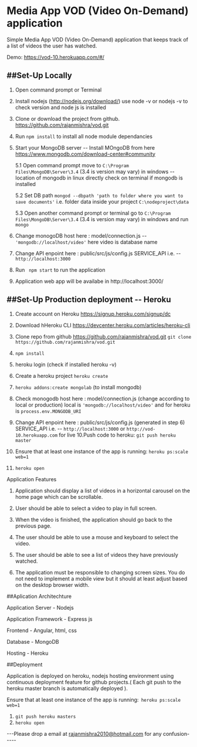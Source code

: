 Media App VOD (Video On-Demand) application
============================================

Simple Media App VOD (Video On-Demand) application that keeps track of a list of videos the user has watched.

Demo:  https://vod-10.herokuapp.com/#/

##Set-Up Locally
----------------------
1. Open command prompt or Terminal
1. Install nodejs (http://nodejs.org/download/) use node -v or nodejs -v to check version and node js is installed

2. Clone or download the project from github. https://github.com/rajanmishra/vod.git

3. Run ``` npm install ``` to install all node module dependancies 

4. Start your MongoDB server -- Install MOngoDB from here https://www.mongodb.com/download-center#community

	5.1 Open command prompt move to  ```C:\Program Files\MongoDB\Server\3.4``` (3.4 is version may vary) in windows -- location of mongodb in linux directly check on terminal if mongodb is installed
	
	5.2 Set DB path ```mongod --dbpath 'path to folder where you want to save documents'``` i.e. folder data inside your project ```C:\nodeproject\data``` 
	
	5.3 Open another command prompt or terminal go to  ```C:\Program Files\MongoDB\Server\3.4``` (3.4 is version may vary) in windows and run ```mongo``` 
	
4. Change monogoDB host here : model/connection.js -- ```'mongodb://localhost/video'``` here video is database name
5. Change API enpoint here : public/src/js/config.js SERVICE_API i.e. -- ```http://localhost:3000```
6. Run ```  npm start ``` to run the application 
7. Application web app will be availabe in http://localhost:3000/ 

##Set-Up Production deployment -- Heroku
----------------------

1. Create account on Heroku https://signup.heroku.com/signup/dc
2. Download hHeroku CLI https://devcenter.heroku.com/articles/heroku-cli
3. Clone repo from github https://github.com/rajanmishra/vod.git ```git clone https://github.com/rajanmishra/vod.git ```
4. ```npm install```
5. heroku login (check if installed heroku -v)
6. Create a heroku project ```heroku create```
7. ```heroku addons:create mongolab``` (to install mongodb)
8. Check monogodb host here : model/connection.js (change according to local or production) local is ```'mongodb://localhost/video'``` and for heroku is ```process.env.MONGODB_URI```
9. Change API enpoint here : public/src/js/config.js (generated in step 6) SERVICE_API i.e. -- ```http://localhost:3000``` or ```http://vod-10.herokuapp.com``` for live
10.Push code to heroku: ```git push heroku master```

11. Ensure that at least one instance of the app is running:  ```heroku ps:scale web=1```

12. ```heroku open```


Application Features 

1.	Application should display a list of videos in a horizontal carousel on the home page which can be scrollable.

2.	User should be able to select a video to play in full screen.

3.	When the video is finished, the application should go back to the previous page.

4.	The user should be able to use a mouse and keyboard to select the video.

5.	The user should be able to see a list of videos they have previously watched.

6.	The application must be responsible to changing screen sizes. You do not need to implement a mobile view but it should at least adjust based on the desktop browser width.


##Aplication Architechture

Application Server - Nodejs

Application Framework - Express js

Frontend - Angular, html, css

Database - MongoDB

Hosting - Heroku


##Deployment

Application is deployed on heroku, nodejs hosting environment using continuous deployment feature for github projects.( Each git push to the heroku master branch is automatically deployed ).

Ensure that at least one instance of the app is running:``` heroku ps:scale web=1```

1. ```git push heroku masters```
2. ```heroku open```

---Please drop a email at rajanmishra2010@hotmail.com for any confusion-----
